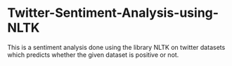 # Twitter-Sentiment-Analysis-using-NLTK
This is a sentiment analysis done using the library NLTK on twitter datasets which predicts whether the given dataset is positive or not.
